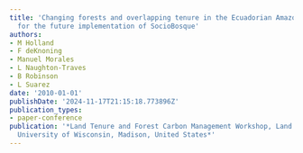 ```yaml
---
title: 'Changing forests and overlapping tenure in the Ecuadorian Amazon: implications
  for the future implementation of SocioBosque'
authors:
- M Holland
- F deKnoning
- Manuel Morales
- L Naughton-Traves
- B Robinson
- L Suarez
date: '2010-01-01'
publishDate: '2024-11-17T21:15:18.773896Z'
publication_types:
- paper-conference
publication: '*Land Tenure and Forest Carbon Management Workshop, Land Tenure Centre,
  University of Wisconsin, Madison, United States*'
---
```

